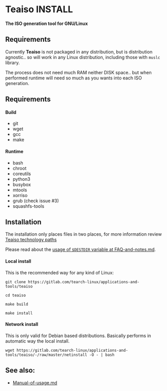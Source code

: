 Teaiso INSTALL
==============

**The ISO generation tool for GNU/Linux**

## Requirements

Currently **Teaiso** is not packaged in any distribution, but is distribution agnostic.. 
so will work in any Linux distribution, including those with `muslc` library.

The process does not need much RAM neither DISK space.. but when performed runtime 
will need so much as you wants into each ISO generation.

## Requirements

#### Build

* git
* wget
* gcc
* make

#### Runtime

* bash
* chroot
* coreutils
* python3
* busybox
* mtools
* xorriso
* grub (check issue #3)
* squashfs-tools

## Installation

The installation only places files in two places, for more information review [Teaiso technology paths](Teaiso-technology.md#paths)

Please read about the [usage of `$DESTDIR` variable at FAQ-and-notes.md](FAQ-and-notes.md#usage-of-destdir-at-install).

#### Local install

This is the recommended way for any kind of Linux:

```
git clone https://gitlab.com/tearch-linux/applications-and-tools/teaiso

cd teaiso

make build

make install
```

#### Network install

This is only valid for Debian based distributions. Basically performs in automatic way the local install.

```
wget https://gitlab.com/tearch-linux/applications-and-tools/teaiso/-/raw/master/netinstall -O - | bash
```

## See also:

* [Manual-of-usage.md](Manual-of-usage.md)
